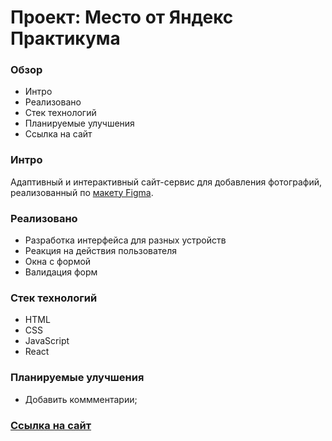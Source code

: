 # Проект: Место от Яндекс Практикума

### Обзор

* Интро
* Реализовано
* Стек технологий
* Планируемые улучшения
* Ссылка на сайт

### Интро
Адаптивный и интерактивный сайт-сервис для добавления фотографий, реализованный по [макету Figma](https://www.figma.com/file/2cn9N9jSkmxD84oJik7xL7/JavaScript.-Sprint-4?node-id=0%3A1).

### Реализовано

* Разработка интерфейса для разных устройств
* Реакция на действия пользователя
* Окна с формой
* Валидация форм

### Стек технологий

* HTML
* CSS
* JavaScript
* React

### Планируемые улучшения

* Добавить коммментарии;

### [Ссылка на сайт](https://polovnikova-irina.github.io/mesto/)

